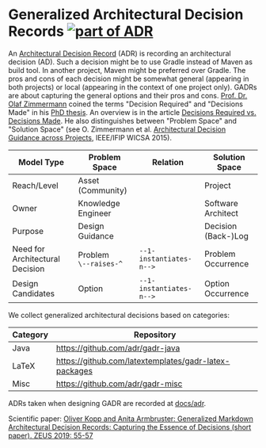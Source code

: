 # Generalized Architectural Decision Records [![part of ADR](https://img.shields.io/badge/part_of-ADR-blue.svg)](https://adr.github.io)

An [Architectural Decision Record](https://adr.github.io/) (ADR) is recording an architectural decision (AD).
Such a decision might be to use Gradle instead of Maven as build tool.
In another project, Maven might be preferred over Gradle.
The pros and cons of each decision might be somewhat general (appearing in both projects) or local (appearing in the context of one project only).
GADRs are about capturing the general options and their pros and cons.
[Prof. Dr. Olaf Zimmermann](https://www.ifs.hsr.ch/Olaf-Zimmermann.11623.0.html) coined the terms "Decision Required" and "Decisions Made" in his [PhD thesis](http://dx.doi.org/10.18419/opus-2665).
An overview is in the article [Decisions Required vs. Decisions Made](http://soadecisions.org/download/zimmermann_chap_mistrik_book.pdf).
He also distinguishes between "Problem Space" and "Solution Space" (see O. Zimmermann et al. [Architectural Decision Guidance across Projects](http://www.ifs.hsr.ch/fileadmin/user_upload/customers/ifs.hsr.ch/Home/projekte/ADMentor-WICSA2015ubmissionv11nc.pdf), IEEE/IFIP WICSA 2015).

| Model Type | Problem Space | Relation | Solution Space |
| -- | -- | -- | -- |
| Reach/Level | Asset (Community) | | Project |
| Owner | Knowledge Engineer | | Software Architect |
| Purpose | Design Guidance | | Decision (Back-)Log |
| Need for Architectural Decision | Problem <br> `\--raises-^` | `--1-instantiates-n-->` | Problem Occurrence |
| Design Candidates | Option | `--1-instantiates-n-->` | Option Occurrence |

We collect generalized architectural decisions based on categories:

| Category | Repository |
| -- | -- |
| Java | <https://github.com/adr/gadr-java> |
| LaTeX | <https://github.com/latextemplates/gadr-latex-packages> |
| Misc | <https://github.com/adr/gadr-misc> |

ADRs taken when designing GADR are recorded at [docs/adr](docs/adr).

Scientific paper: [Oliver Kopp and Anita Armbruster: Generalized Markdown Architectural Decision Records: Capturing the Essence of Decisions (short paper). ZEUS 2019: 55-57](https://dblp.org/rec/conf/zeus/KoppA19)
